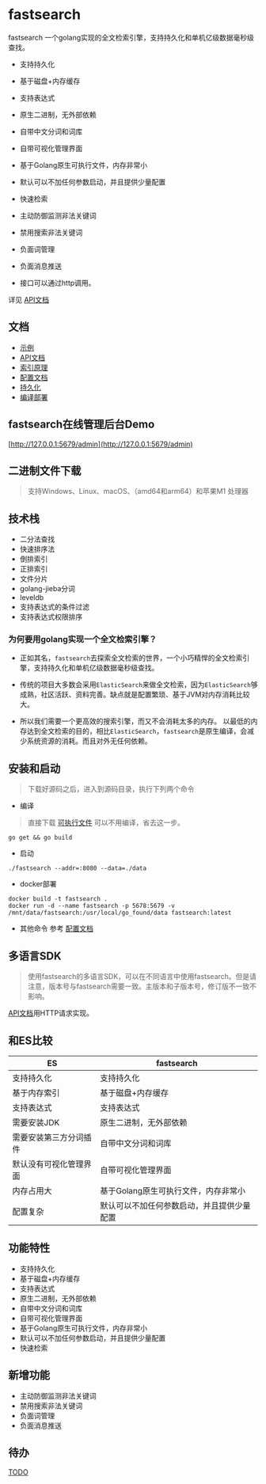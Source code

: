 # fastsearch

fastsearch 一个golang实现的全文检索引擎，支持持久化和单机亿级数据毫秒级查找。
- 支持持久化                 
- 基于磁盘+内存缓存             
- 支持表达式            
- 原生二进制，无外部依赖           
- 自带中文分词和词库             
- 自带可视化管理界面             
- 基于Golang原生可执行文件，内存非常小 
- 默认可以不加任何参数启动，并且提供少量配置 
- 快速检索

- 主动防御监测非法关键词
- 禁用搜索非法关键词
- 负面词管理
- 负面消息推送
- 接口可以通过http调用。

详见 [API文档](./docs/api.md)





## 文档

+ [示例](./docs/example.md)
+ [API文档](./docs/api.md)
+ [索引原理](./docs/index.md)
+ [配置文档](./docs/config.md)
+ [持久化](./docs/storage.md)
+ [编译部署](./docs/compile.md)


## fastsearch在线管理后台Demo
[http://127.0.0.1:5679/admin](http://127.0.0.1:5679/admin)



## 二进制文件下载

> 支持Windows、Linux、macOS、（amd64和arm64）和苹果M1 处理器

## 技术栈

+ 二分法查找
+ 快速排序法
+ 倒排索引
+ 正排索引
+ 文件分片
+ golang-jieba分词
+ leveldb
+ 支持表达式的条件过滤
+ 支持表达式权限排序

### 为何要用golang实现一个全文检索引擎？

+ 正如其名，`fastsearch`去探索全文检索的世界，一个小巧精悍的全文检索引擎，支持持久化和单机亿级数据毫秒级查找。

+ 传统的项目大多数会采用`ElasticSearch`来做全文检索，因为`ElasticSearch`够成熟，社区活跃、资料完善。缺点就是配置繁琐、基于JVM对内存消耗比较大。

+ 所以我们需要一个更高效的搜索引擎，而又不会消耗太多的内存。 以最低的内存达到全文检索的目的，相比`ElasticSearch`，`fastsearch`是原生编译，会减少系统资源的消耗。而且对外无任何依赖。

## 安装和启动

> 下载好源码之后，进入到源码目录，执行下列两个命令
>

+ 编译

> 直接下载 [可执行文件](https://gitee.com/rachel_os/fastsearch/fastsearch/releases) 可以不用编译，省去这一步。

```shell
go get && go build
```

+ 启动

```shell
./fastsearch --addr=:8080 --data=./data
```

+ docker部署

```shell
docker build -t fastsearch .
docker run -d --name fastsearch -p 5678:5679 -v /mnt/data/fastsearch:/usr/local/go_found/data fastsearch:latest
```

+ 其他命令
  参考 [配置文档](./docs/config.md)

## 多语言SDK

> 使用fastsearch的多语言SDK，可以在不同语言中使用fastsearch。但是请注意，版本号与fastsearch需要一致。主版本和子版本号，修订版不一致不影响。

[API文档](./docs/api.md)用HTTP请求实现。

## 和ES比较

| ES          | fastsearch               |
|-------------|-----------------------|
| 支持持久化       | 支持持久化                 |
| 基于内存索引      | 基于磁盘+内存缓存             |
| 支持表达式      | 支持表达式            |
| 需要安装JDK     | 原生二进制，无外部依赖           |
| 需要安装第三方分词插件 | 自带中文分词和词库             |
| 默认没有可视化管理界面 | 自带可视化管理界面             |
| 内存占用大       | 基于Golang原生可执行文件，内存非常小 |
| 配置复杂        | 默认可以不加任何参数启动，并且提供少量配置 |

## 功能特性

- 支持持久化                 
- 基于磁盘+内存缓存             
- 支持表达式            
- 原生二进制，无外部依赖           
- 自带中文分词和词库             
- 自带可视化管理界面             
- 基于Golang原生可执行文件，内存非常小 
- 默认可以不加任何参数启动，并且提供少量配置 
- 快速检索

## 新增功能
- 主动防御监测非法关键词
- 禁用搜索非法关键词
- 负面词管理
- 负面消息推送

## 待办

[TODO](docs/TODO.md)

